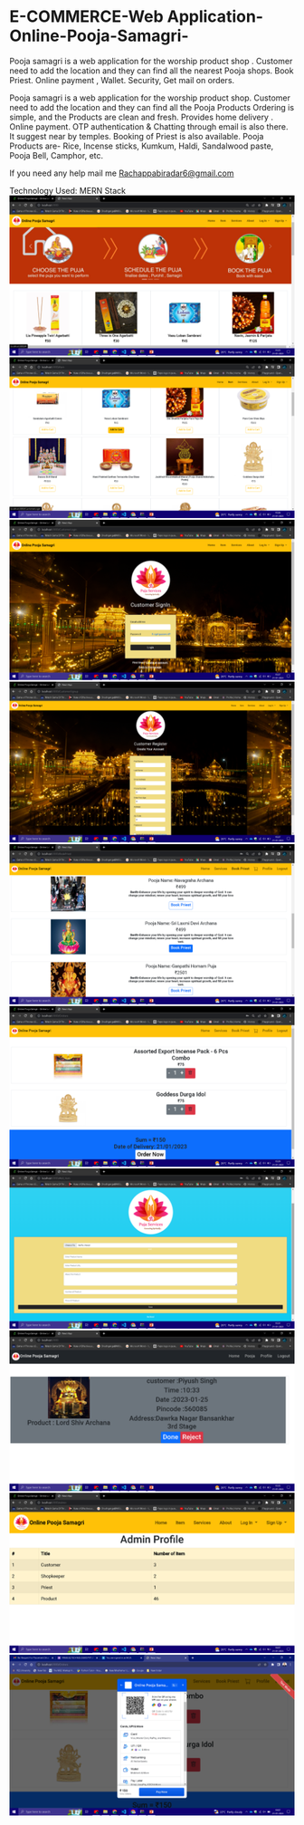 # E-COMMERCE-Web Application-Online-Pooja-Samagri-
Pooja samagri is a web application for the worship product shop . Customer need to add the location and they can find all the nearest Pooja shops. Book Priest. 
Online payment , Wallet. Security, Get mail on orders. 

Pooja samagri is a web application for the worship product shop.
Customer need to add the location and they can  find all the Pooja   	Products Ordering is simple, and the Products are clean and fresh.
Provides home delivery .
Online payment.
OTP authentication & Chatting  through email is also there.
It suggest near by temples.
Booking of Priest is also available. 
Pooja Products are- Rice, Incense sticks, Kumkum, Haldi, Sandalwood paste, Pooja Bell, Camphor, etc.

If you need any help mail me Rachappabiradar6@gmail.com

Technology Used: MERN Stack
<img src= "https://github.com/Piyushsingh8055/E-COMMERCE-WEBSITE-Online-Pooja-Samagri-/blob/main/Screenshot%20(147).png">
<img src= "https://github.com/Piyushsingh8055/E-COMMERCE-WEBSITE-Online-Pooja-Samagri-/blob/main/Screenshot%20(148).png">
<img src= "https://github.com/Piyushsingh8055/E-COMMERCE-WEBSITE-Online-Pooja-Samagri-/blob/main/Screenshot%20(149).png">
<img src= "https://github.com/Piyushsingh8055/E-COMMERCE-WEBSITE-Online-Pooja-Samagri-/blob/main/Screenshot%20(150).png">
<img src= "https://github.com/Piyushsingh8055/E-COMMERCE-WEBSITE-Online-Pooja-Samagri-/blob/main/Screenshot%20(151).png">
<img src= "https://github.com/Piyushsingh8055/E-COMMERCE-WEBSITE-Online-Pooja-Samagri-/blob/main/Screenshot%20(152).png">
<img src= "https://github.com/Piyushsingh8055/E-COMMERCE-WEBSITE-Online-Pooja-Samagri-/blob/main/Screenshot%20(153).png">
<img src= "https://github.com/Piyushsingh8055/E-COMMERCE-WEBSITE-Online-Pooja-Samagri-/blob/main/Screenshot%20(154).png">
<img src= "https://github.com/Piyushsingh8055/E-COMMERCE-WEBSITE-Online-Pooja-Samagri-/blob/main/Screenshot%20(155).png">
<img src= "https://github.com/Piyushsingh8055/E-COMMERCE-WEBSITE-Online-Pooja-Samagri-/blob/main/Screenshot%20(156).png">

